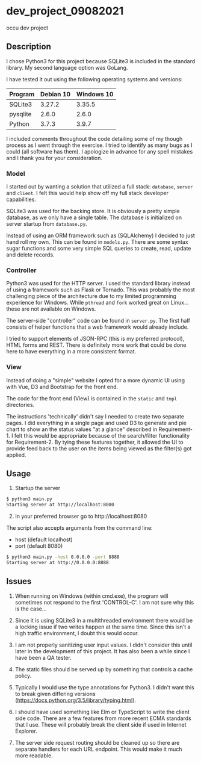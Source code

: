 # dev_project_09082021

occu dev project


## Description

I chose Python3 for this project because SQLite3 is included in the standard library.
My second language option was GoLang.

I have tested it out using the following operating systems and versions:

| Program  | Debian 10 | Windows 10 |
| -------- | --------- | ---------- |
| SQLite3  | 3.27.2    | 3.35.5     |
| pysqlite | 2.6.0     | 2.6.0      |
| Python   | 3.7.3     | 3.9.7      |

I included comments throughout the code detailing some of my though process as I went
through the exercise. I tried to identify as many bugs as I could (all software has them).
I apologize in advance for any spell mistakes and I thank you for your consideration.


### Model

I started out by wanting a solution that utilized a full stack: `database`, `server`
and `client`. I felt this would help show off my full stack developer capabilities.

SQLite3 was used for the backing store. It is obviously a pretty simple database, as
we only have a single table. The database is initialized on server startup from
`database.py`.

Instead of using an ORM framework such as (SQLAlchemy) I decided to just hand roll
my own. This can be found in `models.py`. There are some syntax sugar functions and
some very simple SQL queries to create, read, update and delete records.


### Controller

Python3 was used for the HTTP server. I used the standard library instead of using a
framework such as Flask or Tornado. This was probably the most challenging piece of
the architecture due to my limited programming experience for Windows. While `pthread`
and `fork` worked great on Linux... these are not available on Windows.

The server-side "controller" code can be found in `server.py`. The first half consists
of helper functions that a web framework would already include.

I tried to support elements of JSON-RPC (this is my preferred protocol), HTML forms and
REST. There is definitely more work that could be done here to have everything in a more
consistent format.


### View

Instead of doing a "simple" website I opted for a more dynamic UI using with Vue, D3
and Bootstrap for the front end.

The code for the front end (View) is contained in the `static` and `tmpl` directories.

The instructions 'technically' didn't say I needed to create two separate pages. I did
everything in a single page and used D3 to generate and pie chart to show an the status
values "at a glance" described in Requirement-1. I felt this would be appropriate because
of the search/filter functionality for Requirement-2. By tying these features together,
it allowed the UI to provide feed back to the user on the items being viewed as the
filter(s) got applied.



## Usage

1. Startup the server

```bash
$ python3 main.py
Starting server at http://localhost:8080
```

2. In your preferred browser go to http://localhost:8080

The script also accepts arguments from the command line:

 - host (default localhost)
 - port (default 8080)

```bash
$ python3 main.py -host 0.0.0.0 -port 8888
Starting server at http://0.0.0.0:8888
```

## Issues

1. When running on Windows (within cmd.exe), the program will sometimes not respond to the
first 'CONTROL-C'. I am not sure why this is the case...

2. Since it is using SQLite3 in a multithreaded environment there would be a locking
issue if two writes happen at the same time. Since this isn't a high traffic environment,
I doubt this would occur.

3. I am not properly sanitizing user input values. I didn't consider this until later in
the development of this project. It has also been a while since I have been a QA tester.

4. The static files should be served up by something that controls a cache policy.

5. Typically I would use the type annotations for Python3. I didn't want this to break given
differing versions (https://docs.python.org/3.5/library/typing.html).

6. I should have used something like Elm or TypeScript to write the client side code. There
are a few features from more recent ECMA standards that I use. These will probably break
the client side if used in Internet Explorer.

7. The server side request routing should be cleaned up so there are separate handlers for
each URL endpoint. This would make it much more readable.
